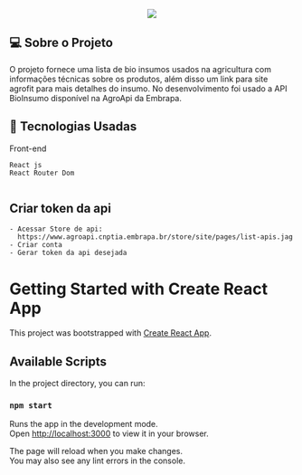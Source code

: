 

<p align="center">
  <img max-width="auto" height="auto"  src="https://user-images.githubusercontent.com/46323667/157059559-ea318a7b-789b-4bd0-8c7e-227cdc3f352b.png">
</p>



## 💻  Sobre o Projeto

O projeto fornece uma lista de bio insumos usados na agricultura com informações técnicas sobre os produtos, além disso um link para site agrofit para mais detalhes do insumo. 
No desenvolvimento foi usado a API BioInsumo disponível na AgroApi da Embrapa.
<br>




## :rocket: Tecnologias Usadas
Front-end 
```
React js
React Router Dom


```
## Criar token da api 

```
- Acessar Store de api: 
  https://www.agroapi.cnptia.embrapa.br/store/site/pages/list-apis.jag
- Criar conta 
- Gerar token da api desejada 

```



# Getting Started with Create React App

This project was bootstrapped with [Create React App](https://github.com/facebook/create-react-app).

## Available Scripts

In the project directory, you can run:

### `npm start`

Runs the app in the development mode.\
Open [http://localhost:3000](http://localhost:3000) to view it in your browser.

The page will reload when you make changes.\
You may also see any lint errors in the console.




